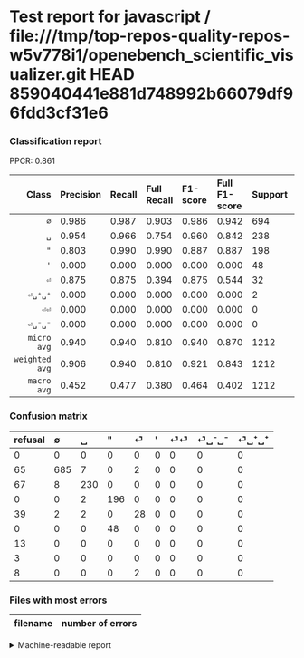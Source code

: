 # Test report for javascript / file:///tmp/top-repos-quality-repos-w5v778i1/openebench_scientific_visualizer.git HEAD 859040441e881d748992b66079df96fdd3cf31e6

### Classification report

PPCR: 0.861

| Class | Precision | Recall | Full Recall | F1-score | Full F1-score | Support | Full Support | PPCR |
|------:|:----------|:-------|:------------|:---------|:---------|:--------|:-------------|:-----|
| `∅` | 0.986| 0.987| 0.903| 0.986| 0.942| 694| 759| 0.914 |
| `␣` | 0.954| 0.966| 0.754| 0.960| 0.842| 238| 305| 0.780 |
| `"` | 0.803| 0.990| 0.990| 0.887| 0.887| 198| 198| 1.000 |
| `'` | 0.000| 0.000| 0.000| 0.000| 0.000| 48| 48| 1.000 |
| `⏎` | 0.875| 0.875| 0.394| 0.875| 0.544| 32| 71| 0.451 |
| `⏎␣⁺␣⁺` | 0.000| 0.000| 0.000| 0.000| 0.000| 2| 10| 0.200 |
| `⏎⏎` | 0.000| 0.000| 0.000| 0.000| 0.000| 0| 13| 0.000 |
| `⏎␣⁻␣⁻` | 0.000| 0.000| 0.000| 0.000| 0.000| 0| 3| 0.000 |
| `micro avg` | 0.940| 0.940| 0.810| 0.940| 0.870| 1212| 1407| 0.861 |
| `weighted avg` | 0.906| 0.940| 0.810| 0.921| 0.843| 1212| 1407| 0.861 |
| `macro avg` | 0.452| 0.477| 0.380| 0.464| 0.402| 1212| 1407| 0.861 |

### Confusion matrix

|refusal|  ∅| ␣| "| ⏎| '| ⏎⏎| ⏎␣⁻␣⁻| ⏎␣⁺␣⁺| 
|:---|:---|:---|:---|:---|:---|:---|:---|:---|
|0 |0 |0 |0 |0 |0 |0 |0 |0 |
|65 |685 |7 |0 |2 |0 |0 |0 |0 |
|67 |8 |230 |0 |0 |0 |0 |0 |0 |
|0 |0 |2 |196 |0 |0 |0 |0 |0 |
|39 |2 |2 |0 |28 |0 |0 |0 |0 |
|0 |0 |0 |48 |0 |0 |0 |0 |0 |
|13 |0 |0 |0 |0 |0 |0 |0 |0 |
|3 |0 |0 |0 |0 |0 |0 |0 |0 |
|8 |0 |0 |0 |2 |0 |0 |0 |0 |

### Files with most errors

| filename | number of errors|
|:----:|:-----|

<details>
    <summary>Machine-readable report</summary>
```json
{
  "cl_report": {"\"": {"f1-score": 0.8868778280542987, "precision": 0.8032786885245902, "recall": 0.98989898989899, "support": 198}, "\u0027": {"f1-score": 0.0, "precision": 0.0, "recall": 0.0, "support": 48}, "macro avg": {"f1-score": 0.46356661894928886, "precision": 0.45228088072362327, "recall": 0.4772896556011279, "support": 1212}, "micro avg": {"f1-score": 0.9397689768976898, "precision": 0.9397689768976898, "recall": 0.9397689768976898, "support": 1212}, "weighted avg": {"f1-score": 0.9213433567357703, "precision": 0.9061060216812363, "recall": 0.9397689768976898, "support": 1212}, "\u2205": {"f1-score": 0.986321094312455, "precision": 0.9856115107913669, "recall": 0.9870317002881844, "support": 694}, "\u23ce": {"f1-score": 0.875, "precision": 0.875, "recall": 0.875, "support": 32}, "\u23ce\u23ce": {"f1-score": 0.0, "precision": 0.0, "recall": 0.0, "support": 0}, "\u23ce\u2423\u207a\u2423\u207a": {"f1-score": 0.0, "precision": 0.0, "recall": 0.0, "support": 2}, "\u23ce\u2423\u207b\u2423\u207b": {"f1-score": 0.0, "precision": 0.0, "recall": 0.0, "support": 0}, "\u2423": {"f1-score": 0.9603340292275574, "precision": 0.9543568464730291, "recall": 0.9663865546218487, "support": 238}},
  "cl_report_full": {"\"": {"f1-score": 0.8868778280542987, "precision": 0.8032786885245902, "recall": 0.98989898989899, "support": 198}, "\u0027": {"f1-score": 0.0, "precision": 0.0, "recall": 0.0, "support": 48}, "macro avg": {"f1-score": 0.40191079081991876, "precision": 0.45228088072362327, "recall": 0.3801083551931835, "support": 1407}, "micro avg": {"f1-score": 0.8697976326842307, "precision": 0.9397689768976898, "recall": 0.8095238095238095, "support": 1407}, "weighted avg": {"f1-score": 0.8431519299232823, "precision": 0.8957584614021252, "recall": 0.8095238095238095, "support": 1407}, "\u2205": {"f1-score": 0.9422283356258596, "precision": 0.9856115107913669, "recall": 0.9025032938076416, "support": 759}, "\u23ce": {"f1-score": 0.5436893203883495, "precision": 0.875, "recall": 0.39436619718309857, "support": 71}, "\u23ce\u23ce": {"f1-score": 0.0, "precision": 0.0, "recall": 0.0, "support": 13}, "\u23ce\u2423\u207a\u2423\u207a": {"f1-score": 0.0, "precision": 0.0, "recall": 0.0, "support": 10}, "\u23ce\u2423\u207b\u2423\u207b": {"f1-score": 0.0, "precision": 0.0, "recall": 0.0, "support": 3}, "\u2423": {"f1-score": 0.8424908424908424, "precision": 0.9543568464730291, "recall": 0.7540983606557377, "support": 305}},
  "ppcr": 0.8614072494669509
}
```
</details>
